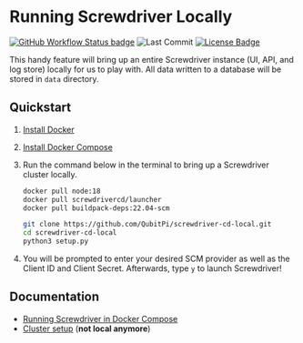 Running Screwdriver Locally
===========================

[![GitHub Workflow Status badge][GitHub Workflow Status badge]][GitHub Workflow Status URL]
![Last Commit](https://img.shields.io/github/last-commit/QubitPi/screwdriver-cd-in-a-box/master?logo=github&style=for-the-badge)
[![License Badge]](./LICENSE)

This handy feature will bring up an entire Screwdriver instance (UI, API, and log store) locally for us to play with. 
All data written to a database will be stored in `data` directory.

Quickstart
----------

1. [Install Docker]
2. [Install Docker Compose][Docker Compose v2]
3. Run the command below in the terminal to bring up a Screwdriver cluster locally.

   ```bash
   docker pull node:18
   docker pull screwdrivercd/launcher
   docker pull buildpack-deps:22.04-scm

   git clone https://github.com/QubitPi/screwdriver-cd-local.git
   cd screwdriver-cd-local
   python3 setup.py
   ```

4. You will be prompted to enter your desired SCM provider as well as the Client ID and Client Secret. Afterwards, type
   `y` to launch Screwdriver!

Documentation
-------------

- [Running Screwdriver in Docker Compose](https://screwdriver-docs.qubitpi.org/cluster-management/docker-compose)
- [Cluster setup](https://screwdriver-docs.qubitpi.org/cluster-management/kubernetes) (__not local anymore__)

[Install Docker]: https://github.com/QubitPi/docker-install
[Docker Compose v2]: https://stackoverflow.com/a/66516826/14312712

[GitHub Workflow Status badge]: https://img.shields.io/github/actions/workflow/status/QubitPi/screwdriver-cd-local/ci-cd.yml?branch=master&logo=github&style=for-the-badge
[GitHub Workflow Status URL]: https://github.com/QubitPi/screwdriver-cd-local/actions/workflows/ci-cd.yml

[License Badge]: https://img.shields.io/badge/license-BSD%203--Clause-blue.svg?style=for-the-badge
